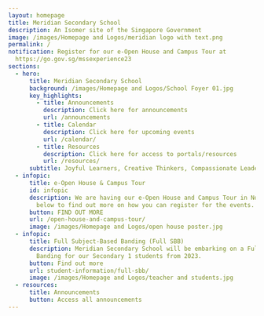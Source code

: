 ```yaml
---
layout: homepage
title: Meridian Secondary School
description: An Isomer site of the Singapore Government
image: /images/Homepage and Logos/meridian logo with text.png
permalink: /
notification: Register for our e-Open House and Campus Tour at
  https://go.gov.sg/mssexperience23
sections:
  - hero:
      title: Meridian Secondary School
      background: /images/Homepage and Logos/School Foyer 01.jpg
      key_highlights:
        - title: Announcements
          description: Click here for announcements
          url: /announcements
        - title: Calendar
          description: Click here for upcoming events
          url: /calendar/
        - title: Resources
          description: Click here for access to portals/resources
          url: /resources/
      subtitle: Joyful Learners, Creative Thinkers, Compassionate Leaders
  - infopic:
      title: e-Open House & Campus Tour
      id: infopic
      description: We are having our e-Open House and Campus Tour in November. Click
        below to find out more on how you can register for the events.
      button: FIND OUT MORE
      url: /open-house-and-campus-tour/
      image: /images/Homepage and Logos/open house poster.jpg
  - infopic:
      title: Full Subject-Based Banding (Full SBB)
      description: Meridian Secondary School will be embarking on a Full Subject-Based
        Banding for our Secondary 1 students from 2023.
      button: Find out more
      url: student-information/full-sbb/
      image: /images/Homepage and Logos/teacher and students.jpg
  - resources:
      title: Announcements
      button: Access all announcements
---
```

